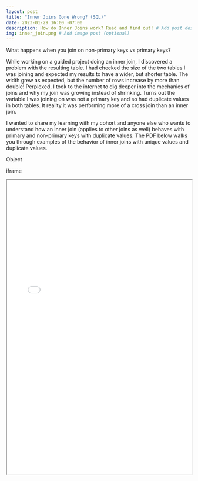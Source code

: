 ```yaml
---
layout: post
title: "Inner Joins Gone Wrong? (SQL)"
date: 2023-01-29 16:00 -07:00
description: How do Inner Joins work? Read and find out! # Add post description (optional)
img: inner_join.png # Add image post (optional)
---
```


What happens when you join on non-primary keys vs primary keys? 

While working on a guided project doing an inner join, I discovered a problem with the resulting table. I had checked the size of the two tables I was joining and expected my results to have a wider, but shorter table. The width grew as expected, but the number of rows increase by more than double! Perplexed, I took to the internet to dig deeper into the mechanics of joins and why my join was growing instead of shrinking. Turns out the variable I was joining on was not a primary key and so had duplicate values in both tables. It reality it was performing more of a cross join than an inner join.

I wanted to share my learning with my cohort and anyone else who wants to understand how an inner join (applies to other joins as well) behaves with primary and non-primary keys with duplicate values. The PDF below walks you through examples of the behavior of inner joins with unique values and duplicate values. 

Object
<object data="../assets/docs/inner-joins-gone-wrong.pdf" width="700" height="750" type='application/pdf'></object>

iframe
<iframe width="100%" height="800" src="../assets/docs/inner-joins-gone-wrong.pdf">
